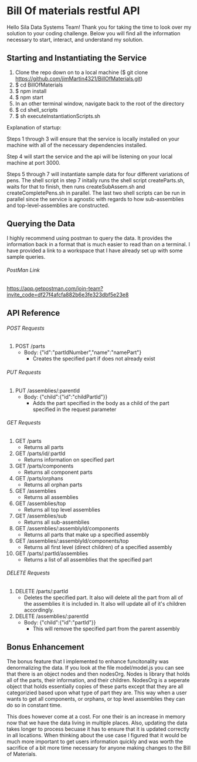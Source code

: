 # Bill Of materials restful API
Hello Sila Data Systems Team! Thank you for taking the time to look over my solution to your coding challenge. Below you will find all the information necessary to start, interact, and understand my solution.

## Starting and Instantiating the Service
1. Clone the repo down on to a local machine ($ git clone https://github.com/jimMartin4321/BillOfMaterials.git)
2. $ cd BillOfMaterials
3. $ npm install
4. $ npm start
5. In an other terminal window, navigate back to the root of the directory
6. $ cd shell_scripts
7. $ sh executeInstantiationScripts.sh

Explanation of startup:

Steps 1 through 3 will ensure that the service is locally installed on your machine with all of the necessary dependencies installed.

Step 4 will start the service and the api will be listening on your local machine at port 3000.

Steps 5 through 7 will instantiate sample data for four different variations of pens. The shell script in step 7 initally runs the shell script createParts.sh, waits for that to finish, then runs createSubAssem.sh and createCompletePens.sh in parallel. The last two shell scripts can be run in parallel since the service is agnostic with regards to how sub-assemblies and top-level-assemblies are constructed.

## Querying the Data
I highly recommend using postman to query the data. It provides the information back in a format that is much easier to read than on a terminal. I have provided a link to a workspace that I have already set up with some sample queries. 
###### PostMan Link
https://app.getpostman.com/join-team?invite_code=df27f4afcfa882b6e3fe323dbf5e23e8

## API Reference

###### POST Requests
1. POST /parts
    - Body: {"id":"partIdNumber","name":"namePart"}
        - Creates the specified part if does not already exist
###### PUT Requests
1. PUT /assemblies/:parentId
      - Body: {"child":{"id":"childPartId"}}
        - Adds the part specified in the body as a child of the part specified in the request parameter
###### GET Requests
1. GET /parts
    - Returns all parts
2. GET /parts/id/:partId
    - Returns information on specified part
3. GET /parts/components
    - Returns all component parts
4. GET /parts/orphans
    - Returns all orphan parts
5. GET /assemblies
    - Returns all assemblies
6. GET /assemblies/top
    - Returns all top level assemblies
7. GET /assemblies/sub
    - Returns all sub-assemblies
8. GET /assemblies/:assemblyId/components
    - Returns all parts that make up a specified assembly
9. GET /assemblies/:assemblyId/components/top
    - Returns all first level (direct children) of a specified assembly
10. GET /parts/:partId/assemblies
    - Returns a list of all assemblies that the specified part
###### DELETE Requests
1. DELETE /parts/:partId
    - Deletes the specified part. It also will delete all the part from all of the assemblies it is included in. It also will update all of it's children accordingly.
2. DELETE /assemblies/:parentId
    - Body: {"child":{"id":"partId"}}
        - This will remove the specified part from the parent assembly

## Bonus Enhancement
The bonus feature that I implemented to enhance funcitonality was denormalizing the data. If you look at the file model/model.js you can see that there is an object nodes and then nodesOrg. Nodes is library that holds all of the parts, their information, and their children. NodesOrg is a seperate object that holds essentially copies of these parts except that they are all categorizied based upon what type of part they are. This way when a user wants to get all components, or orphans, or top level assemblies they can do so in constant time.

This does however come at a cost. For one their is an increase in memory now that we have the data living in multiple places. Also, updating the data takes longer to process becuase it has to ensure that it is updated correctly in all locations. When thinking about the use case I figured that it would be much more important to get users information quickly and was worth the sacrifice of a bit more time necessary for anyone making changes to the Bill of Materials.
